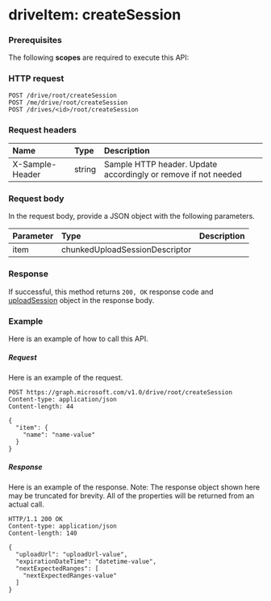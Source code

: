 # driveItem: createSession


### Prerequisites
The following **scopes** are required to execute this API: 
### HTTP request
<!-- { "blockType": "ignored" } -->
```http
POST /drive/root/createSession
POST /me/drive/root/createSession
POST /drives/<id>/root/createSession

```
### Request headers
| Name       | Type | Description|
|:---------------|:--------|:----------|
| X-Sample-Header  | string  | Sample HTTP header. Update accordingly or remove if not needed|

### Request body
In the request body, provide a JSON object with the following parameters.

| Parameter	   | Type	|Description|
|:---------------|:--------|:----------|
|item|chunkedUploadSessionDescriptor||

### Response
If successful, this method returns `200, OK` response code and [uploadSession](../resources/uploadsession.md) object in the response body.

### Example
Here is an example of how to call this API.
##### Request
Here is an example of the request.
<!-- {
  "blockType": "request",
  "name": "driveitem_createsession"
}-->
```http
POST https://graph.microsoft.com/v1.0/drive/root/createSession
Content-type: application/json
Content-length: 44

{
  "item": {
    "name": "name-value"
  }
}
```

##### Response
Here is an example of the response. Note: The response object shown here may be truncated for brevity. All of the properties will be returned from an actual call.
<!-- {
  "blockType": "response",
  "truncated": true,
  "@odata.type": "microsoft.graph.uploadsession"
} -->
```http
HTTP/1.1 200 OK
Content-type: application/json
Content-length: 140

{
  "uploadUrl": "uploadUrl-value",
  "expirationDateTime": "datetime-value",
  "nextExpectedRanges": [
    "nextExpectedRanges-value"
  ]
}
```

<!-- uuid: 8fcb5dbc-d5aa-4681-8e31-b001d5168d79
2015-10-25 14:57:30 UTC -->
<!-- {
  "type": "#page.annotation",
  "description": "driveItem: createSession",
  "keywords": "",
  "section": "documentation",
  "tocPath": ""
}-->